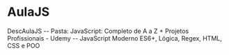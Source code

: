 # AulaJS
DescAulaJS
-- Pasta: JavaScript: Completo de A a Z + Projetos Profissionais - Udemy
-- JavaScript Moderno ES6+, Lógica, Regex, HTML, CSS e POO

